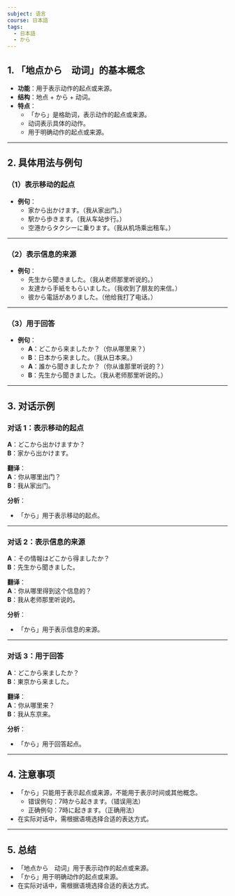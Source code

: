 ```yaml
---
subject: 语言
course: 日本語
tags:
  - 日本語
  - から
---
```


## 1. **「地点から　动词」的基本概念**

- **功能**：用于表示动作的起点或来源。
- **结构**：地点 + から + 动词。
- **特点**：
  - 「から」是格助词，表示动作的起点或来源。
  - 动词表示具体的动作。
  - 用于明确动作的起点或来源。

---

## 2. **具体用法与例句**

### （1）**表示移动的起点**
- **例句**：
  - 家から出かけます。（我从家出门。）
  - 駅から歩きます。（我从车站步行。）
  - 空港からタクシーに乗ります。（我从机场乘出租车。）

---

### （2）**表示信息的来源**
- **例句**：
  - 先生から聞きました。（我从老师那里听说的。）
  - 友達から手紙をもらいました。（我收到了朋友的来信。）
  - 彼から電話がありました。（他给我打了电话。）

---

### （3）**用于回答**
- **例句**：
  - **A**：どこから来ましたか？（你从哪里来？）
  - **B**：日本から来ました。（我从日本来。）
  - **A**：誰から聞きましたか？（你从谁那里听说的？）
  - **B**：先生から聞きました。（我从老师那里听说的。）

---

## 3. **对话示例**

### 对话 1：表示移动的起点
**A**：どこから出かけますか？  
**B**：家から出かけます。

**翻译**：  
**A**：你从哪里出门？  
**B**：我从家出门。

**分析**：
- 「から」用于表示移动的起点。

---

### 对话 2：表示信息的来源
**A**：その情報はどこから得ましたか？  
**B**：先生から聞きました。

**翻译**：  
**A**：你从哪里得到这个信息的？  
**B**：我从老师那里听说的。

**分析**：
- 「から」用于表示信息的来源。

---

### 对话 3：用于回答
**A**：どこから来ましたか？  
**B**：東京から来ました。

**翻译**：  
**A**：你从哪里来？  
**B**：我从东京来。

**分析**：
- 「から」用于回答起点。

---

## 4. **注意事项**
- 「から」只能用于表示起点或来源，不能用于表示时间或其他概念。
  - 错误例句：7時から起きます。（错误用法）
  - 正确例句：7時に起きます。（正确用法）
- 在实际对话中，需根据语境选择合适的表达方式。

---

## 5. **总结**
- 「地点から　动词」用于表示动作的起点或来源。
- 「から」用于明确动作的起点或来源。
- 在实际对话中，需根据语境选择合适的表达方式。